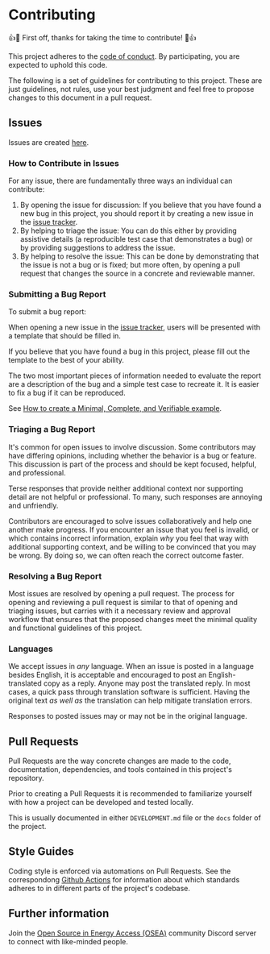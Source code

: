 # Contributing

:+1::tada: First off, thanks for taking the time to contribute! :tada::+1:

This project adheres to the [code of conduct](CODE_OF_CONDUCT.md).
By participating, you are expected to uphold this code.

The following is a set of guidelines for contributing to this project.
These are just guidelines, not rules, use your best judgment and feel free to
propose changes to this document in a pull request.

## Issues

Issues are created [here](https://github.com/EnAccess/Cicada-WiFi-HW/issues/new/choose).

### How to Contribute in Issues

For any issue, there are fundamentally three ways an individual can
contribute:

1. By opening the issue for discussion: If you believe that you have found
   a new bug in this project, you should report it by creating a new issue in
   the [issue tracker](https://github.com/EnAccess/Cicada-WiFi-HW/issues).
2. By helping to triage the issue: You can do this either by providing
   assistive details (a reproducible test case that demonstrates a bug) or by
   providing suggestions to address the issue.
3. By helping to resolve the issue: This can be done by demonstrating
   that the issue is not a bug or is fixed; but more often, by opening
   a pull request that changes the source in a concrete and reviewable manner.

### Submitting a Bug Report

To submit a bug report:

When opening a new issue in the [issue tracker](https://github.com/EnAccess/Cicada-WiFi-HW/issues/new/choose), users will be presented with a template that should be filled in.

If you believe that you have found a bug in this project, please fill out the template
to the best of your ability.

The two most important pieces of information needed to evaluate the report are
a description of the bug and a simple test case to recreate it. It is easier to fix
a bug if it can be reproduced.

See [How to create a Minimal, Complete, and Verifiable example](https://stackoverflow.com/help/mcve).

### Triaging a Bug Report

It's common for open issues to involve discussion. Some contributors may
have differing opinions, including whether the behavior is a bug or feature.
This discussion is part of the process and should be kept focused, helpful,
and professional.

Terse responses that provide neither additional context nor supporting detail
are not helpful or professional. To many, such responses are annoying and
unfriendly.

Contributors are encouraged to solve issues collaboratively and help one
another make progress. If you encounter an issue that you feel is invalid, or
which contains incorrect information, explain _why_ you feel that way with
additional supporting context, and be willing to be convinced that you may
be wrong. By doing so, we can often reach the correct outcome faster.

### Resolving a Bug Report

Most issues are resolved by opening a pull request. The process for opening and
reviewing a pull request is similar to that of opening and triaging issues, but
carries with it a necessary review and approval workflow that ensures that the
proposed changes meet the minimal quality and functional guidelines of this project.

### Languages

We accept issues in _any_ language.
When an issue is posted in a language besides English, it is acceptable and encouraged to post an English-translated copy as a reply.
Anyone may post the translated reply.
In most cases, a quick pass through translation software is sufficient.
Having the original text _as well as_ the translation can help mitigate translation errors.

Responses to posted issues may or may not be in the original language.

## Pull Requests

Pull Requests are the way concrete changes are made to the code, documentation,
dependencies, and tools contained in this project's repository.

Prior to creating a Pull Requests it is recommended to familiarize yourself with how a project can be developed and tested locally.

This is usually documented in either `DEVELOPMENT.md` file or the `docs` folder of the project.

## Style Guides

Coding style is enforced via automations on Pull Requests.
See the correspondong [Github Actions](.github/workflows/) for information about which standards adheres to in different parts of the project's codebase.

## Further information

Join the [Open Source in Energy Access (OSEA)](https://discord.osea-community.org/) community Discord server to connect with like-minded people.
